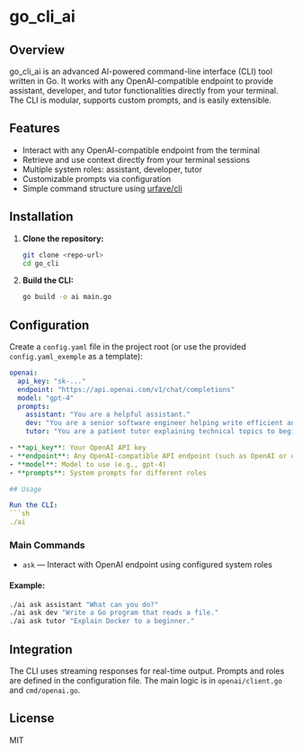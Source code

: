 # go_cli_ai

## Overview

go_cli_ai is an advanced AI-powered command-line interface (CLI) tool written in Go. It works with any OpenAI-compatible endpoint to provide assistant, developer, and tutor functionalities directly from your terminal. The CLI is modular, supports custom prompts, and is easily extensible.

## Features
- Interact with any OpenAI-compatible endpoint from the terminal
- Retrieve and use context directly from your terminal sessions
- Multiple system roles: assistant, developer, tutor
- Customizable prompts via configuration
- Simple command structure using [urfave/cli](https://github.com/urfave/cli)

## Installation

1. **Clone the repository:**
   ```sh
   git clone <repo-url>
   cd go_cli
   ```
2. **Build the CLI:**
   ```sh
   go build -o ai main.go
   ```

## Configuration

Create a `config.yaml` file in the project root (or use the provided `config.yaml_exemple` as a template):

```yaml
openai:
  api_key: "sk-..."
  endpoint: "https://api.openai.com/v1/chat/completions"
  model: "gpt-4"
  prompts:
    assistant: "You are a helpful assistant."
    dev: "You are a senior software engineer helping write efficient and secure code."
    tutor: "You are a patient tutor explaining technical topics to beginners."

- **api_key**: Your OpenAI API key
- **endpoint**: Any OpenAI-compatible API endpoint (such as OpenAI or open-source alternatives)
- **model**: Model to use (e.g., gpt-4)
- **prompts**: System prompts for different roles

## Usage

Run the CLI:
```sh
./ai
```

### Main Commands

- `ask` — Interact with OpenAI endpoint using configured system roles

#### Example:
```sh
./ai ask assistant "What can you do?"
./ai ask dev "Write a Go program that reads a file."
./ai ask tutor "Explain Docker to a beginner."
```

##  Integration

The CLI uses streaming responses for real-time output. Prompts and roles are defined in the configuration file. The main logic is in `openai/client.go` and `cmd/openai.go`.

## License

MIT




